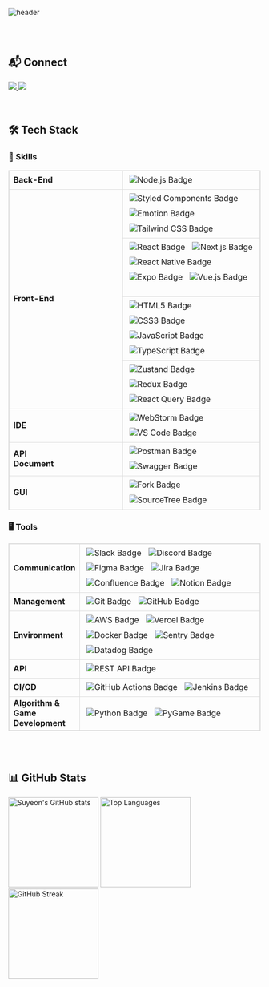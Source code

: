 <!-- ## Hi there 👋 -->

<!--
**yeoniii20/yeoniii20** is a ✨ _special_ ✨ repository because its `README.md` (this file) appears on your GitHub profile.
[![GitHub Streak](https://github-readme-streak-stats.herokuapp.com/?user=yeoniii20&theme=calm&background=373f51&ring=e07a5f&fire=e07a5f&currStreakLabel=ebcfb2&sideNums=ebcfb2&sideLabels=ebcfb2&dates=ebcfb2)](https://git.io/streak-stats)

Here are some ideas to get you started:

- 🔭 I’m currently working on ...
- 🌱 I’m currently learning ...
- 👯 I’m looking to collaborate on ...
- 🤔 I’m looking for help with ...
- 💬 Ask me about ...
- 📫 How to reach me: ...
- 😄 Pronouns: ...
- ⚡ Fun fact: ...
-->
<div style="max-width: 600px; margin: auto;">

![header](https://capsule-render.vercel.app/api?type=transparent&&fontColor=373f51&height=100&section=header&text=Suyeon&fontSize=44&desc=Frontend%20Developer&descAlignY=80&descAlign=60&descSize=10&descColor=ffffff)

<br/>
<br/>

## 📬 Connect

<a href="mailto:6suyeon@gmail.com">
  <img src="https://img.shields.io/badge/Email-D14836?style=flat-square&logo=gmail&logoColor=white"/>
</a>
<a href="https://github.com/yeoniii20">
  <img src="https://img.shields.io/badge/GitHub-181717?style=flat-square&logo=github&logoColor=white"/>
</a>

<br>
<br/>
<br/>

## 🛠️ Tech Stack

### 🤖 Skills

<table style="width:100%; table-layout:fixed; border-collapse: collapse; border: 1px solid #ddd;">
  <tr style="border: 1px solid #ddd;">
    <td style="width:25%; font-weight:bold; text-align:left; border: 1px solid #ddd;">Back-End              </td>
    <td style="width:75%; text-align:left; border: 1px solid #ddd;">
      <img src="https://img.shields.io/badge/Node.js-339933?style=flat-square&logo=nodedotjs&logoColor=white" alt="Node.js Badge" style="margin: 5px;"/>
    </td>
  </tr>
  <tr style="border: 1px solid #ddd;">
    <td rowspan="4" style="width:25%; font-weight:bold; text-align:left; border: 1px solid #ddd;">Front-End</td>
    <td style="width:75%; text-align:left; border: 1px solid #ddd;">
      <img src="https://img.shields.io/badge/styled--components-DB7093?style=flat-square&logo=styled-components&logoColor=white" alt="Styled Components Badge" style="margin: 5px;"/>
      <img src="https://img.shields.io/badge/Emotion-C65D8E?style=flat-square&logo=emotion&logoColor=white" alt="Emotion Badge" style="margin: 5px;"/>
      <img src="https://img.shields.io/badge/Tailwind_CSS-38B2AC?style=flat-square&logo=tailwind-css&logoColor=white" alt="Tailwind CSS Badge" style="margin: 5px;"/>
    </td>
  </tr>
  <tr style="border: 1px solid #ddd;">
    <td style="width:75%; text-align:left; border: 1px solid #ddd;">
      <img src="https://img.shields.io/badge/React-20232A?style=flat-square&logo=react&logoColor=61DAFB" alt="React Badge" style="margin: 5px;"/>
      <img src="https://img.shields.io/badge/Next.js-000000?style=flat-square&logo=nextdotjs&logoColor=white" alt="Next.js Badge" style="margin: 5px;"/>
      <img src="https://img.shields.io/badge/React_Native-20232A?style=flat-square&logo=react&logoColor=61DAFB" alt="React Native Badge" style="margin: 5px;"/>
      <img src="https://img.shields.io/badge/Expo-000020?style=flat-square&logo=expo&logoColor=white" alt="Expo Badge" style="margin: 5px;"/>
      <img src="https://img.shields.io/badge/Vue.js-4FC08D?style=flat-square&logo=vue.js&logoColor=white" alt="Vue.js Badge" style="margin: 5px;"/>
      &nbsp;
      &nbsp;
      &nbsp;
      &nbsp;
      &nbsp;
      &nbsp;
      &nbsp;
      &nbsp;
    </td>
  </tr>
  <tr style="border: 1px solid #ddd;">
    <td style="width:75%; text-align:left; border: 1px solid #ddd;">
      <img src="https://img.shields.io/badge/HTML5-E34F26?style=flat-square&logo=html5&logoColor=white" alt="HTML5 Badge" style="margin: 5px;"/>
      <img src="https://img.shields.io/badge/CSS3-1572B6?style=flat-square&logo=css3&logoColor=white" alt="CSS3 Badge" style="margin: 5px;"/>
      <img src="https://img.shields.io/badge/JavaScript-F7DF1E?style=flat-square&logo=javascript&logoColor=black" alt="JavaScript Badge" style="margin: 5px;"/>
      <img src="https://img.shields.io/badge/TypeScript-3178C6?style=flat-square&logo=typescript&logoColor=white" alt="TypeScript Badge" style="margin: 5px;"/>
    </td>
  </tr>
  <tr style="border: 1px solid #ddd;">
    <td style="width:75%; text-align:left; border: 1px solid #ddd;">
      <img src="https://img.shields.io/badge/zustand-000000?style=flat-square&logo=zustand&logoColor=white" alt="Zustand Badge" style="margin: 5px;"/>
       <img src="https://img.shields.io/badge/Redux-764ABC?style=flat-square&logo=redux&logoColor=white" alt="Redux Badge" style="margin: 5px;"/>
      <img src="https://img.shields.io/badge/React--Query-FF4154?style=flat-square&logo=react-query&logoColor=white" alt="React Query Badge" style="margin: 5px;"/>
    </td>
  </tr>
  <tr style="border: 1px solid #ddd;">
    <td style="width:25%; font-weight:bold; text-align:left; border: 1px solid #ddd;">IDE</td>
    <td style="width:75%; text-align:left; border: 1px solid #ddd;">
      <img src="https://img.shields.io/badge/WebStorm-000020?style=flat-square&logo=webstorm&logoColor=white" alt="WebStorm Badge" style="margin: 5px;"/>
      <img src="https://img.shields.io/badge/VS_Code-007ACC?style=flat-square&logo=visual-studio-code&logoColor=white" alt="VS Code Badge" style="margin: 5px;"/>
    </td>
  </tr>
  <tr style="border: 1px solid #ddd;">
    <td style="width:25%; font-weight:bold; text-align:left; border: 1px solid #ddd;">API Document&nbsp;&nbsp;&nbsp;&nbsp;&nbsp;&nbsp;&nbsp;&nbsp;&nbsp;&nbsp;&nbsp;&nbsp;&nbsp;&nbsp;&nbsp;&nbsp;&nbsp;&nbsp;&nbsp;&nbsp;&nbsp;&nbsp;&nbsp;&nbsp;&nbsp;&nbsp;&nbsp;&nbsp;&nbsp;&nbsp
    </td>
    <td style="width:75%; text-align:left; border: 1px solid #ddd;">
      <img src="https://img.shields.io/badge/Postman-FF6C37?style=flat-square&logo=postman&logoColor=white" alt="Postman Badge" style="margin: 5px;"/>
      <img src="https://img.shields.io/badge/Swagger-85EA2D?style=flat-square&logo=swagger&logoColor=white" alt="Swagger Badge" style="margin: 5px;"/>
    </td>
  </tr>
  <tr style="border: 1px solid #ddd;">
    <td style="width:25%; font-weight:bold; text-align:left; border: 1px solid #ddd;">GUI</td>
    <td style="width:75%; text-align:left; border: 1px solid #ddd;">
        <img src="https://img.shields.io/badge/Fork-000000?style=flat-square&logo=fork&logoColor=white" alt="Fork Badge" style="margin: 5px;"/>
        <img src="https://img.shields.io/badge/SourceTree-0052CC?style=flat-square&logo=sourcetree&logoColor=white" alt="SourceTree Badge" style="margin: 5px;"/>
    </td>
  </tr>
</table>

### 🖥️ Tools

<table style="width:100%; table-layout:fixed; border-collapse: collapse; border: 1px solid #ddd;">
  <tr style="border: 1px solid #ddd;">
    <td style="width:25%; font-weight:bold; text-align:left; border: 1px solid #ddd;">Communication</td>
    <td style="width:75%; text-align:left; border: 1px solid #ddd;">
      <img src="https://img.shields.io/badge/Slack-4A154B?style=flat-square&logo=slack&logoColor=white" alt="Slack Badge" style="margin: 5px;"/>
      <img src="https://img.shields.io/badge/Discord-7289DA?style=flat-square&logo=discord&logoColor=white" alt="Discord Badge" style="margin: 5px;"/>
      <img src="https://img.shields.io/badge/Figma-F24E1E?style=flat-square&logo=figma&logoColor=white" alt="Figma Badge" style="margin: 5px;"/>
      <img src="https://img.shields.io/badge/Jira-0052CC?style=flat-square&logo=jira&logoColor=white" alt="Jira Badge" style="margin: 5px;"/>
      <img src="https://img.shields.io/badge/Confluence-0052CC?style=flat-square&logo=confluence&logoColor=white" alt="Confluence Badge" style="margin: 5px;"/>
      <img src="https://img.shields.io/badge/Notion-000000?style=flat-square&logo=notion&logoColor=white" alt="Notion Badge" style="margin: 5px;"/>&nbsp;&nbsp;&nbsp;&nbsp;
    </td>
  </tr>
  <tr style="border: 1px solid #ddd;">
    <td style="width:25%; font-weight:bold; text-align:left; border: 1px solid #ddd;">Management</td>
    <td style="width:75%; text-align:left; border: 1px solid #ddd;">
      <img src="https://img.shields.io/badge/Git-F05032?style=flat-square&logo=git&logoColor=white" alt="Git Badge" style="margin: 5px;"/>
      <img src="https://img.shields.io/badge/GitHub-181717?style=flat-square&logo=github&logoColor=white" alt="GitHub Badge" style="margin: 5px;"/>
    </td>
  </tr>
  <tr style="border: 1px solid #ddd;">
    <td style="width:25%; font-weight:bold; text-align:left; border: 1px solid #ddd;">Environment</td>
<td style="width:75%; text-align:left; border: 1px solid #ddd;">
  <img src="https://img.shields.io/badge/AWS-232F3E?style=flat-square&logo=amazon-aws&logoColor=white" alt="AWS Badge" style="margin: 5px;"/>
  <img src="https://img.shields.io/badge/vercel-000000?style=flat-square&logo=vercel&logoColor=white" alt="Vercel Badge" style="margin: 5px;"/>
  <img src="https://img.shields.io/badge/Docker-2496ED?style=flat-square&logo=docker&logoColor=white" alt="Docker Badge" style="margin: 5px;"/>
  <img src="https://img.shields.io/badge/Sentry-362D59?style=flat-square&logo=sentry&logoColor=white" alt="Sentry Badge" style="margin: 5px;"/>
  <img src="https://img.shields.io/badge/Datadog-632CA6?style=flat-square&logo=datadog&logoColor=white" alt="Datadog Badge" style="margin: 5px;"/>
</td>

  </tr>
  <tr style="border: 1px solid #ddd;">
    <td style="width:25%; font-weight:bold; text-align:left; border: 1px solid #ddd;">API</td>
    <td style="width:75%; text-align:left; border: 1px solid #ddd;">
      <img src="https://img.shields.io/badge/REST-02569B?style=flat-square&logo=rest&logoColor=white" alt="REST API Badge" style="margin: 5px;"/>
    </td>
  </tr>
  <tr style="border: 1px solid #ddd;">
    <td style="width:25%; font-weight:bold; text-align:left; border: 1px solid #ddd;">CI/CD</td>
    <td style="width:75%; text-align:left; border: 1px solid #ddd;">
      <img src="https://img.shields.io/badge/GitHub_Actions-2088FF?style=flat-square&logo=github-actions&logoColor=white" alt="GitHub Actions Badge" style="margin: 5px;"/>
      <img src="https://img.shields.io/badge/Jenkins-D24939?style=flat-square&logo=jenkins&logoColor=white" alt="Jenkins Badge" style="margin: 5px;"/>
    </td>
  </tr>
  <tr style="border: 1px solid #ddd;">
    <td style="width:25%; font-weight:bold; text-align:left; border: 1px solid #ddd;">Algorithm & Game Development</td>
    <td style="width:75%; text-align:left; border: 1px solid #ddd;">
      <img src="https://img.shields.io/badge/Python-3776AB?style=flat-square&logo=python&logoColor=white" alt="Python Badge" style="margin: 5px;"/>
      <img src="https://img.shields.io/badge/PyGame-3776AB?style=flat-square&logo=python&logoColor=white" alt="PyGame Badge" style="margin: 5px;"/>
    </td>
  </tr>
</table>

<br>
<br>

## 📊 GitHub Stats

<img src="https://github-readme-stats.vercel.app/api?username=yeoniii20&show_icons=true&theme=calm" alt="Suyeon's GitHub stats" height="180"/>
<img src="https://github-readme-stats.vercel.app/api/top-langs/?username=yeoniii20&layout=compact&bg_color=373f51&title_color=e07a5f&text_color=ebcfb2&icon_color=ebcfb2" alt="Top Languages" height="180"/>
<img src="https://github-readme-streak-stats.herokuapp.com/?user=yeoniii20&theme=calm&background=373f51&ring=e07a5f&fire=e07a5f&currStreakLabel=ebcfb2&sideNums=ebcfb2&sideLabels=ebcfb2&dates=ebcfb2" alt="GitHub Streak" height="180"/>


<!--
<img src="https://github-readme-streak-stats.herokuapp.com/?user=yeoniii20&theme=calm&background=373f51&ring=e07a5f&fire=e07a5f&currStreakLabel=ebcfb2&sideNums=ebcfb2&sideLabels=ebcfb2&dates=ebcfb2" alt="GitHub Streak" height="180"/>
-->

</div>

